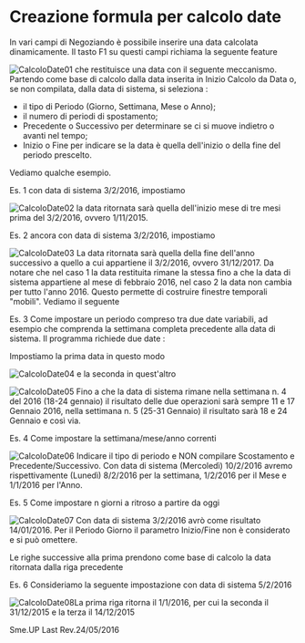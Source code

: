 # Creazione formula per calcolo date

In vari campi di Negoziando è possibile inserire una data calcolata dinamicamente.
Il tasto F1 su questi campi richiama la seguente feature

![CalcoloDate01](http://localhost:3000/immagini/MBDOC_OPE-NGBASE_19/CalcoloDate01.png)
che restituisce una data con il seguente meccanismo.
Partendo come base di calcolo dalla data inserita in Inizio Calcolo da Data o, se non compilata, dalla data di sistema, si seleziona : 
 * il tipo di Periodo (Giorno, Settimana, Mese o Anno);
 * il numero di periodi di spostamento;
 * Precedente o Successivo per determinare se ci si muove indietro o avanti nel tempo;
 * Inizio o Fine per indicare se la data è quella dell'inizio o della fine del periodo prescelto.

Vediamo qualche esempio.

Es. 1
con data di sistema 3/2/2016, impostiamo

![CalcoloDate02](http://localhost:3000/immagini/MBDOC_OPE-NGBASE_19/CalcoloDate02.png)
la data ritornata sarà quella dell'inizio mese di tre mesi prima del 3/2/2016, ovvero 1/11/2015.


Es. 2
ancora con data di sistema 3/2/2016, impostiamo

![CalcoloDate03](http://localhost:3000/immagini/MBDOC_OPE-NGBASE_19/CalcoloDate03.png)
La data ritornata sarà quella della fine dell'anno successivo a quello a cui appartiene il 3/2/2016, ovvero 31/12/2017.
Da notare che nel caso 1 la data restituita rimane la stessa fino a che la data di sistema appartiene al mese di febbraio 2016, nel caso 2 la data non cambia per tutto l'anno 2016. Questo permette di costruire finestre temporali "mobili".
Vediamo il seguente

Es. 3
Come impostare un periodo compreso tra due date variabili, ad esempio che comprenda la settimana completa precedente alla data di sistema.
Il programma richiede due date : 

Impostiamo la prima  data in questo modo

![CalcoloDate04](http://localhost:3000/immagini/MBDOC_OPE-NGBASE_19/CalcoloDate04.png)
e la seconda in quest'altro

![CalcoloDate05](http://localhost:3000/immagini/MBDOC_OPE-NGBASE_19/CalcoloDate05.png)
Fino a che la data di sistema rimane nella settimana n. 4 del 2016 (18-24 gennaio) il risultato delle due operazioni sarà sempre 11 e 17 Gennaio 2016, nella settimana n. 5 (25-31 Gennaio) il risultato sarà 18 e 24 Gennaio e così via.

Es. 4
Come impostare la settimana/mese/anno correnti

![CalcoloDate06](http://localhost:3000/immagini/MBDOC_OPE-NGBASE_19/CalcoloDate06.png)
Indicare il tipo di periodo e NON compilare Scostamento e Precedente/Successivo. Con data di sistema (Mercoledì) 10/2/2016 avremo rispettivamente (Lunedì) 8/2/2016 per la settimana, 1/2/2016 per il Mese e 1/1/2016 per l'Anno.

Es. 5
Come impostare n giorni a ritroso a partire da oggi

![CalcoloDate07](http://localhost:3000/immagini/MBDOC_OPE-NGBASE_19/CalcoloDate07.png)
Con data di sistema 3/2/2016 avrò come risultato 14/01/2016.
Per il Periodo Giorno il parametro Inizio/Fine non è considerato e si può omettere.

Le righe successive alla prima prendono come base di calcolo la data ritornata dalla riga precedente

Es. 6
Consideriamo la seguente impostazione con data di sistema 5/2/2016

![CalcoloDate08](http://localhost:3000/immagini/MBDOC_OPE-NGBASE_19/CalcoloDate08.png)La prima riga ritorna il 1/1/2016, per cui la seconda il 31/12/2015 e la terza il 14/12/2015

Sme.UP
Last Rev.24/05/2016
